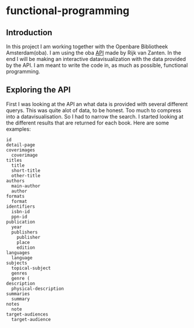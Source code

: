 # functional-programming
## Introduction
In this project I am working together with the Openbare Bibliotheek Amsterdam(oba). I am using the oba [API](https://github.com/rijkvanzanten/node-oba-api) made by Rijk van Zanten. In the end I will be making an interactive datavisualization with the data provided by the API. I am meant to write the code in, as much as possible, functional programming.
## Exploring the API
First I was looking at the API an what data is provided with several different querys. This was quite alot of data, to be honest. Too much to compress into a datavisualisation. So I had to narrow the search. I started looking at the different results that are returned for each book. Here are some examples:  
```
id
detail-page
coverimages
  coverimage
titles 
  title 
  short-title 
  other-title
authors 
  main-author
  author 
formats 
  format
identifiers
  isbn-id
  ppn-id
publication 
  year
  publishers
    publisher
    place
    edition 
languages
  language
subjects
  topical-subject 
  genres 
  genre (
description 
  physical-description
summaries 
  summary
notes 
  note
target-audiences 
  target-audience
```

